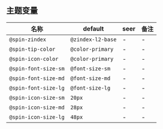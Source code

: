 ## 主题变量

| 名称 | default | seer | 备注 |
| --- | --- | --- | --- |
| `@spin-zindex` | `@zindex-l2-base` | - | - |
| `@spin-tip-color` | `@color-primary` | - | - |
| `@spin-icon-color` | `@color-primary` | - | - |
| `@spin-font-size-sm` | `@font-size-sm` | - | - |
| `@spin-font-size-md` | `@font-size-md` | - | - |
| `@spin-font-size-lg` | `@font-size-lg` | - | - |
| `@spin-icon-size-sm` | `20px` | - | - |
| `@spin-icon-size-md` | `28px` | - | - |
| `@spin-icon-size-lg` | `48px` | - | - |
